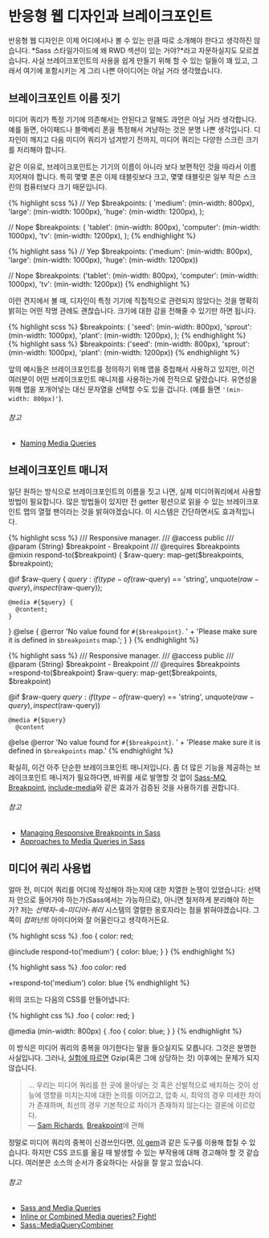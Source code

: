 
# 반응형 웹 디자인과 브레이크포인트

반응형 웹 디자인은 이제 어디에서나 볼 수 있는 만큼 따로 소개해야 한다고 생각하진 않습니다. *Sass 스타일가이드에 왜 RWD 섹션이 있는 거야?*라고 자문하실지도 모르겠습니다. 사실 브레이크포인트의 사용을 쉽게 만들기 위해 할 수 있는 일들이 꽤 있고, 그래서 여기에 포함시키는 게 그리 나쁜 아이디어는 아닐 거라 생각했습니다.

## 브레이크포인트 이름 짓기

미디어 쿼리가 특정 기기에 의존해서는 안된다고 말해도 과언은 아닐 거라 생각합니다. 예를 들면, 아이패드나 블랙베리 폰을 특정해서 겨냥하는 것은 분명 나쁜 생각입니다. 디자인이 깨지고 다음 미디어 쿼리가 넘겨받기 전까지, 미디어 쿼리는 다양한 스크린 크기를 처리해야 합니다.

같은 이유로, 브레이크포인트는 기기의 이름이 아니라 보다 보편적인 것을 따라서 이름 지어져야 합니다. 특히 몇몇 폰은 이제 태블릿보다 크고, 몇몇 태블릿은 일부 작은 스크린의 컴퓨터보다 크기 때문입니다.

<div class="code-block">
  <div class="code-block__wrapper" data-syntax="scss">
{% highlight scss %}
// Yep
$breakpoints: (
  'medium': (min-width: 800px),
  'large': (min-width: 1000px),
  'huge': (min-width: 1200px),
);

// Nope
$breakpoints: (
  'tablet': (min-width: 800px),
  'computer': (min-width: 1000px),
  'tv': (min-width: 1200px),
);
{% endhighlight %}
  </div>
  <div class="code-block__wrapper" data-syntax="sass">
{% highlight sass %}
// Yep
$breakpoints: ('medium': (min-width: 800px), 'large': (min-width: 1000px), 'huge': (min-width: 1200px))

// Nope
$breakpoints: ('tablet': (min-width: 800px), 'computer': (min-width: 1000px), 'tv': (min-width: 1200px))
{% endhighlight %}
  </div>
</div>

이런 견지에서 볼 때, 디자인이 특정 기기에 직접적으로 관련되지 않았다는 것을 명확히 밝히는 어떤 작명 관례도 괜찮습니다. 크기에 대한 감을 전해줄 수 있기만 하면 됩니다.

<div class="code-block">
  <div class="code-block__wrapper" data-syntax="scss">
{% highlight scss %}
$breakpoints: (
  'seed': (min-width: 800px),
  'sprout': (min-width: 1000px),
  'plant': (min-width: 1200px),
);
{% endhighlight %}
  </div>
  <div class="code-block__wrapper" data-syntax="sass">
{% highlight sass %}
$breakpoints: ('seed': (min-width: 800px), 'sprout': (min-width: 1000px), 'plant': (min-width: 1200px))
{% endhighlight %}
  </div>
</div>

<div class="note">
  <p>앞의 예시들은 브레이크포인트를 정의하기 위해 맵을 중첩해서 사용하고 있지만, 이건 여러분이 어떤 브레이크포인트 매니저를 사용하는가에 전적으로 달렸습니다. 유연성을 위해 맵을 포개어넣는 대신 문자열을 선택할 수도 있을 겁니다. (예를 들면 <code>'(min-width: 800px)'</code>).</p>
</div>

###### 참고

* [Naming Media Queries](http://css-tricks.com/naming-media-queries/)

## 브레이크포인트 매니저

일단 원하는 방식으로 브레이크포인트의 이름을 짓고 나면, 실제 미디어쿼리에서 사용할 방법이 필요합니다. 많은 방법들이 있지만 전 getter 펑션으로 읽을 수 있는 브레이크포인트 맵의 열혈 팬이라는 것을 밝혀야겠습니다. 이 시스템은 간단하면서도 효과적입니다.

<div class="code-block">
  <div class="code-block__wrapper" data-syntax="scss">
{% highlight scss %}
/// Responsive manager.
/// @access public
/// @param {String} $breakpoint - Breakpoint
/// @requires $breakpoints
@mixin respond-to($breakpoint) {
  $raw-query: map-get($breakpoints, $breakpoint);

  @if $raw-query {
    $query: if(type-of($raw-query) == 'string', unquote($raw-query), inspect($raw-query));

    @media #{$query} {
      @content;
    }
  } @else {
    @error 'No value found for `#{$breakpoint}`. '
         + 'Please make sure it is defined in `$breakpoints` map.';
  }
}
{% endhighlight %}
  </div>
  <div class="code-block__wrapper" data-syntax="sass">
{% highlight sass %}
/// Responsive manager.
/// @access public
/// @param {String} $breakpoint - Breakpoint
/// @requires $breakpoints
=respond-to($breakpoint)
  $raw-query: map-get($breakpoints, $breakpoint)

  @if $raw-query
    $query: if(type-of($raw-query) == 'string', unquote($raw-query), inspect($raw-query))

    @media #{$query}
      @content

  @else
    @error 'No value found for `#{$breakpoint}`. '
         + 'Please make sure it is defined in `$breakpoints` map.'
{% endhighlight %}
  </div>
</div>

<div class="note">
  <p>확실히, 이건 아주 단순한 브레이크포인트 매니저입니다. 좀 더 많은 기능을 제공하는 브레이크포인트 매니저가 필요하다면, 바퀴를 새로 발명할 것 없이 <a href="https://github.com/sass-mq/sass-mq">Sass-MQ</a>, <a href="http://breakpoint-sass.com/">Breakpoint</a>, <a href="https://github.com/eduardoboucas/include-media">include-media</a>와 같은 효과가 검증된 것을 사용하기를 권합니다.</p>
</div>

###### 참고

* [Managing Responsive Breakpoints in Sass](http://www.sitepoint.com/managing-responsive-breakpoints-sass/)
* [Approaches to Media Queries in Sass](http://css-tricks.com/approaches-media-queries-sass/)

## 미디어 쿼리 사용법

얼마 전, 미디어 쿼리를 어디에 작성해야 하는지에 대한 치열한 논쟁이 있었습니다: 선택자 안으로 들어가야 하는가(Sass에서는 가능하므로), 아니면 철저하게 분리해야 하는가? 저는 *선택자-속-미디어-쿼리* 시스템의 열렬한 옹호자라는 점을 밝혀야겠습니다. 그 쪽이 *컴퍼넌트* 아이디어와 잘 어울린다고 생각하거든요.

<div class="code-block">
  <div class="code-block__wrapper" data-syntax="scss">
{% highlight scss %}
.foo {
  color: red;

  @include respond-to('medium') {
    color: blue;
  }
}
{% endhighlight %}
  </div>
  <div class="code-block__wrapper" data-syntax="sass">
{% highlight sass %}
.foo
  color: red

  +respond-to('medium')
    color: blue
{% endhighlight %}
  </div>
</div>

위의 코드는 다음의 CSS를 만들어냅니다:

<div>
{% highlight css %}
.foo {
  color: red;
}

@media (min-width: 800px) {
  .foo {
    color: blue;
  }
}
{% endhighlight %}
</div>

이 방식은 미디어 쿼리의 중복을 야기한다는 말을 들으실지도 모릅니다. 그것은 분명한 사실입니다. 그러나, [실험에 따르면](http://sasscast.tumblr.com/post/38673939456/sass-and-media-queries) Gzip(혹은 그에 상당하는 것) 이후에는 문제가 되지 않습니다.

> … 우리는 미디어 쿼리를 한 곳에 몰아넣는 것 혹은 산발적으로 배치하는 것이 성능에 영향을 미치는지에 대한 논의를 이어갔고, 압축 시, 최악의 경우 미세한 차이가 존재하며, 최선의 경우 기본적으로 차이가 존재하지 않는다는 결론에 이르렀다.<br>
> &mdash; [Sam Richards](https://twitter.com/snugug), [Breakpoint](http://breakpoint-sass.com/)에 관해

정말로 미디어 쿼리의 중복이 신경쓰인다면, [이 gem](https://github.com/aaronjensen/sass-media_query_combiner)과 같은 도구를 이용해 합칠 수 있습니다. 하지만 CSS 코드를 옮길 때 발생할 수 있는 부작용에 대해 경고해야 할 것 같습니다. 여러분은 소스의 순서가 중요하다는 사실을 잘 알고 있습니다.

###### 참고

* [Sass and Media Queries](http://sasscast.tumblr.com/post/38673939456/sass-and-media-queries)
* [Inline or Combined Media queries? Fight!](http://benfrain.com/inline-or-combined-media-queries-in-sass-fight/)
* [Sass::MediaQueryCombiner](https://github.com/aaronjensen/sass-media_query_combiner)
